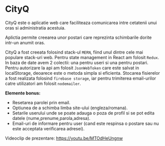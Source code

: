 # CityQ

CityQ este o aplicatie web care faciliteaza comunicarea intre cetatenii unui oras si administratia acestuia.

Aplictia permite creearea unor postari care reprezinta schimbarile dorite intr-un anumit oras.

CityQ a fost creeata folosind stack-ul `MERN`, fiind unul dintre cele mai populare stack-uri web. 
Pentru state management in React am folosit `Redux`.
In baza de date avem 2 colectii: una pentru useri si una pentru postari.
Pentru autorizare la api am folosit `JsonWebToken` care este salvat in localStorage, deoarece este o metoda simpla si eficienta.
Stocarea fisierelor a fost realizata folosind `firebase storage`, iar pentru trimiterea email-urilor catre utilizatori am folosit `nodemailer`.


**Elemente bonus:**
- Resetarea parolei prin email.
- Optiunea de a schimba limba site-ului (engleza/romana).
- Setarile userului unde se poate adauga o poza de profil si se pot edita datele (nume,prenume,parola,adresa).
- Email-uri de informare pentru user (cand este respinsa o postare sau nu este acceptata verificarea adresei).

Videoclip de prezentare: https://youtu.be/MTOdHeUngnw
